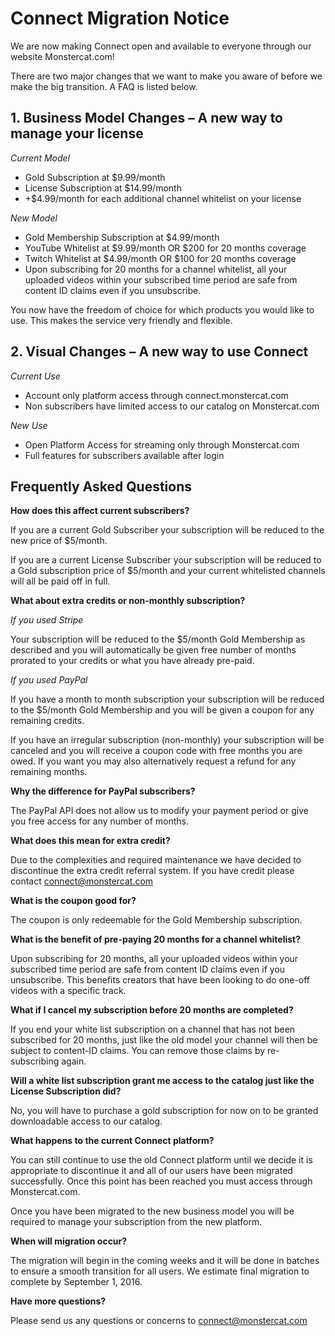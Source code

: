# Connect Migration Notice

We are now making Connect open and available to everyone through our website Monstercat.com!

There are two major changes that we want to make you aware of before we make the big transition. A FAQ is listed below.

## 1. Business Model Changes – A new way to manage your license  

*Current Model*

* Gold Subscription at $9.99/month
* License Subscription at $14.99/month
* +$4.99/month for each additional channel whitelist on your license  

*New Model*

* Gold Membership Subscription at $4.99/month
* YouTube Whitelist at $9.99/month OR $200 for 20 months coverage 
* Twitch Whitelist at $4.99/month OR $100 for 20 months coverage
* Upon subscribing for 20 months for a channel whitelist, all your uploaded videos within your subscribed time period are safe from content ID claims even if you unsubscribe.  

You now have the freedom of choice for which products you would like to use. This makes the service very friendly and flexible.  

## 2. Visual Changes – A new way to use Connect  

*Current Use*

* Account only platform access through connect.monstercat.com
* Non subscribers have limited access to our catalog on Monstercat.com  

*New Use*

* Open Platform Access for streaming only through Monstercat.com
* Full features for subscribers available after login  

## Frequently Asked Questions

**How does this affect current subscribers?**

If you are a current Gold Subscriber your subscription will be reduced to the new price of $5/month.

If you are a current License Subscriber your subscription will be reduced to a Gold subscription price of $5/month and your current whitelisted channels will all be paid off in full.

**What about extra credits or non-monthly subscription?**

*If you used Stripe*

Your subscription will be reduced to the $5/month Gold Membership as described and you will automatically be given free number of months prorated to your credits or what you have already pre-paid.

*If you used PayPal*

If you have a month to month subscription your subscription will be reduced to the $5/month Gold Membership and you will be given a coupon for any remaining credits.

If you have an irregular subscription (non-monthly) your subscription will be canceled and you will receive a coupon code with free months you are owed. If you want you may also alternatively request a refund for any remaining months.

**Why the difference for PayPal subscribers?**

The PayPal API does not allow us to modify your payment period or give you free access for any number of months.

**What does this mean for extra credit?**

Due to the complexities and required maintenance we have decided to discontinue the extra credit referral system. If you have credit please contact connect@monstercat.com

**What is the coupon good for?**

The coupon is only redeemable for the Gold Membership subscription.

**What is the benefit of pre-paying 20 months for a channel whitelist?**

Upon subscribing for 20 months, all your uploaded videos within your subscribed time period are safe from content ID claims even if you unsubscribe. This benefits creators that have been looking to do one-off videos with a specific track. 

**What if I cancel my subscription before 20 months are completed?**

If you end your white list subscription on a channel that has not been subscribed for 20 months, just like the old model your channel will then be subject to content-ID claims. You can remove those claims by re-subscribing again. 

**Will a white list subscription grant me access to the catalog just like the License Subscription did?**

No, you will have to purchase a gold subscription for now on to be granted downloadable access to our catalog. 

**What happens to the current Connect platform?**

You can still continue to use the old Connect platform until we decide it is appropriate to discontinue it and all of our users have been migrated successfully. Once this point has been reached you must access through Monstercat.com.

Once you have been migrated to the new business model you will be required to manage your subscription from the new platform.

**When will migration occur?**

The migration will begin in the coming weeks and it will be done in batches to ensure a smooth transition for all users. We estimate final migration to complete by September 1, 2016.

**Have more questions?**

Please send us any questions or concerns to connect@monstercat.com
